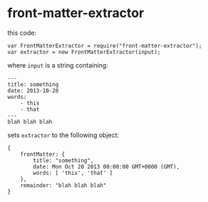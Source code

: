 front-matter-extractor
======================
this code:

    var FrontMatterExtractor = require("front-matter-extractor");
    var extractor = new FrontMatterExtractor(input);

where `input` is a string containing:

    ---
    title: something
    date: 2013-10-20
    words:
        - this
        - that
    ---
    blah blah blah

sets `extractor` to the following object:

    {
        frontMatter: {
            title: "something",
            date: Mon Oct 20 2013 00:00:00 GMT+0000 (GMT),
            words: [ 'this', 'that' ]
        },
        remainder: "blah blah blah"
    }
